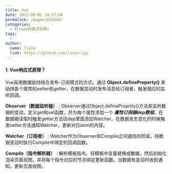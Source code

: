 ```yaml
---
title: Vue
date: 2022-06-02 14:57:04
permalink: /pages/61d5eb/
categories:
  - 《liuzw的面试宝典》
tags:
  -
author:
  name: liuzw
  link: https://github.com/liuzw-cyy
---
```

#### 1. Vue响应式原理？
Vue采用数据劫持结合发布-订阅模式的方式，通过 **Object.defineProperty()** 来劫持各个属性的setter和getter，在数据变动时发布消息给订阅者，触发相应的监听回调。

**Observer（数据监听器）** : Observer通过Object.defineProprtty()方法来监听数据的变动，定义get和set函数，并为每个属性添加一个 ***属性订阅器dep数组***。在数据被读取时触发getter方法往dep里面添加Watcher。在数据发生变化的时候触发setter方法通知Watcher，更新对应dom的内容。

**Watcher（订阅者）** : Watcher作为Observer和Compile之间通信的桥梁，待数据变动时执行Compile中绑定的回调函数。

**Compile（指令解析器）** : 解析模板指令。将模板中变量替换成数据，然后初始化渲染页面视图，并将每个指令对应的节点绑定更新函数。当数据有变动时收到通知，更新页面视图。